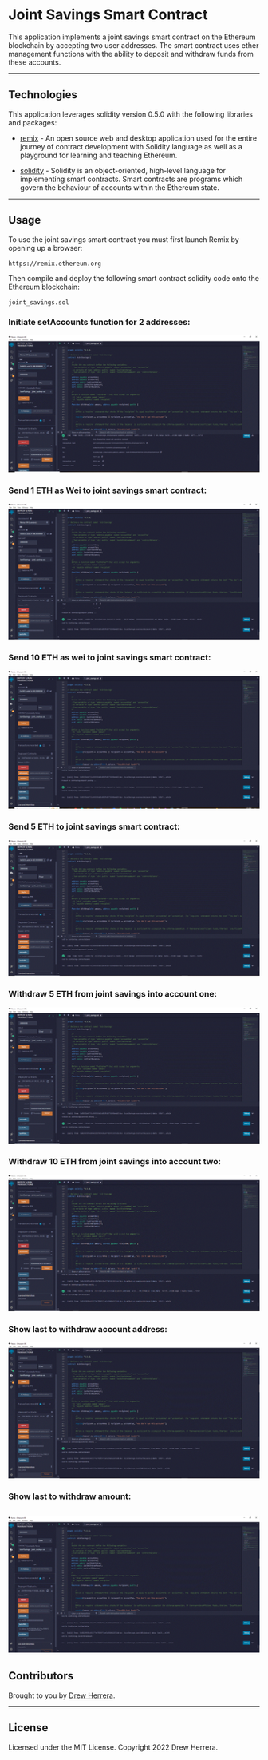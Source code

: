 # Joint Savings Smart Contract
This application implements a joint savings smart contract on the Ethereum blockchain by accepting two user addresses.  The smart contract uses ether management functions with the ability to deposit and withdraw funds from these accounts.

---

## Technologies

This application leverages solidity version 0.5.0 with the following libraries and packages:

* [remix](https://remix.ethereum.org) - An open source web and desktop application used for the entire journey of contract development with Solidity language as well as a playground for learning and teaching Ethereum.

* [solidity](https://docs.soliditylang.org/en/v0.8.17/) - Solidity is an object-oriented, high-level language for implementing smart contracts. Smart contracts are programs which govern the behaviour of accounts within the Ethereum state.

---

## Usage

To use the joint savings smart contract you must first launch Remix by opening up a browser:

```Remix
https://remix.ethereum.org
```

Then compile and deploy the following smart contract solidity code onto the Ethereum blockchain:

```Solidity
joint_savings.sol
```

### Initiate setAccounts function for 2 addresses:

![SetAccounts](Execution_Results/setAccounts.GIF)

### Send 1 ETH as Wei to joint savings smart contract:

![Transaction 1](Execution_Results/send_1_ether_as_wei.GIF)

### Send 10 ETH as wei to joint savings smart contract:

![Transaction 2](Execution_Results/send_10_ether_as_wei.GIF)

### Send 5 ETH to joint savings smart contract:

![Transaction 3](Execution_Results/send_5_ether.GIF)

### Withdraw 5 ETH from joint savings into account one:

![Transaction 4](Execution_Results/withdraw_5_ether_accountOne.GIF)

### Withdraw 10 ETH from joint savings into account two:

![Transaction 5](Execution_Results/withdraw_10_ether_accountTwo.GIF)

### Show last to withdraw account address:

![Transaction 6](Execution_Results/lastToWithdraw.GIF)

### Show last to withdraw amount:

![Transaction 7](Execution_Results/lastWithdrawAmount.GIF)
---

## Contributors

Brought to you by [Drew Herrera](https://www.linkedin.com/in/andrewjherrera).

---

## License

Licensed under the MIT License. Copyright 2022 Drew Herrera.
